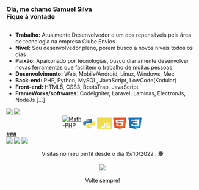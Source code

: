 ### Olá, me chamo Samuel Silva<br>Fique à vontade
##
- <strong>Trabalho:</strong> Atualmente Desenvolvedor e um dos repensáveis pela área de tecnologia na empresa Clube Envios
- <strong>Nível:</strong> Sou desenvolvedor pleno, porem busco a novos níveis todos os dias
- <strong>Paixão:</strong> Apaixonado por tecnologias, busco diariamente desenvolver novas ferramentas que facilitem o trabalho de muitas pessoas
- <strong>Desenvolvimento:</strong> Web, Mobile/Android, Linux, Windows, Mec
- <strong>Back-end:</strong> PHP, Python, MySQL, JavaScript, LowCode(Kodular)
- <strong>Front-end:</strong> HTML5, CSS3, BootsTrap, JavaScript
- <strong>FrameWorks/softwares:</strong> CodeIgniter, Laravel, Laminas, ElectronJs, NodeJs [...]

<div>
    <a href="https://github.com/SamTecDev7">
    <img height="152em" src="https://github-readme-stats.vercel.app/api?username=SamTecDev7&show_icons=true&theme=tokyonight&include_all_commits=true&count_private=true"/>
    <img height="152em"  src="https://github-readme-stats.vercel.app/api/top-langs/?username=SamTecDev7&layout=compact&langs_count=7&theme=tokyonight"/>
  </div>
  <div style="display: flex; align-items: center;
  justify-content: center;"><br>
    <img align="center" alt="Math-PHP" height="40" width="50" src="https://cdn.jsdelivr.net/gh/devicons/devicon/icons/php/php-plain.svg" />
    <img align="center" alt="Math-Python" height="30" width="40" src="https://raw.githubusercontent.com/devicons/devicon/master/icons/python/python-original.svg">
    <img align="center" alt="Math-Js" height="30" width="40" src="https://raw.githubusercontent.com/devicons/devicon/master/icons/javascript/javascript-plain.svg">
    <img align="center" alt="Math-HTML" height="30" width="40" src="https://raw.githubusercontent.com/devicons/devicon/master/icons/html5/html5-original.svg">
    <img align="center" alt="Math-CSS" height="30" width="40" src="https://raw.githubusercontent.com/devicons/devicon/master/icons/css3/css3-original.svg">
  </div>
  ###
  
<div>
  <a href="https://www.instagram.com/samtecdev/" target="_blank"><img src="https://img.shields.io/badge/-Instagram-%23E4405F?style=for-the-badge&logo=instagram&logoColor=white" target="_blank"></a>
  <a href = "mailto:samtec.dev7@gmail.com"><img src="https://img.shields.io/badge/-Gmail-%23333?style=for-the-badge&logo=gmail&logoColor=white" target="_blank"></a>
  <a href="https://www.linkedin.com/in/samuel-souza-57924822a/" target="_blank"><img src="https://img.shields.io/badge/-LinkedIn-%230077B5?style=for-the-badge&logo=linkedin&logoColor=white" target="_blank"></a>
</div>
 
 <p align="center">
 Visitas no meu perfil desde o dia 15/10/2022 : 🕵 <br></p>
<p align="center"> 
   <img alingn="center" src="https://profile-counter.glitch.me/SamTecDev7/count.svg" /></p>
<p align="center">
Volte sempre!
</p>
